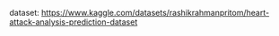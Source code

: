dataset: https://www.kaggle.com/datasets/rashikrahmanpritom/heart-attack-analysis-prediction-dataset

